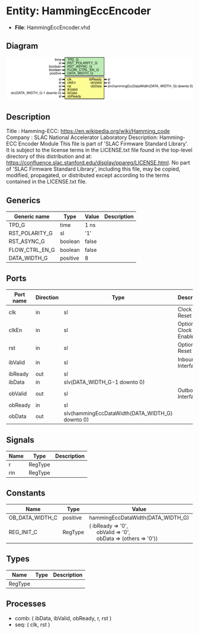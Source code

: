 # Entity: HammingEccEncoder

- **File**: HammingEccEncoder.vhd
## Diagram

![Diagram](HammingEccEncoder.svg "Diagram")
## Description

Title      : Hamming-ECC: https://en.wikipedia.org/wiki/Hamming_code
Company    : SLAC National Accelerator Laboratory
Description: Hamming-ECC Encoder Module
This file is part of 'SLAC Firmware Standard Library'.
It is subject to the license terms in the LICENSE.txt file found in the
top-level directory of this distribution and at:
   https://confluence.slac.stanford.edu/display/ppareg/LICENSE.html.
No part of 'SLAC Firmware Standard Library', including this file,
may be copied, modified, propagated, or distributed except according to
the terms contained in the LICENSE.txt file.
## Generics

| Generic name   | Type     | Value | Description |
| -------------- | -------- | ----- | ----------- |
| TPD_G          | time     | 1 ns  |             |
| RST_POLARITY_G | sl       | '1'   |             |
| RST_ASYNC_G    | boolean  | false |             |
| FLOW_CTRL_EN_G | boolean  | false |             |
| DATA_WIDTH_G   | positive | 8     |             |
## Ports

| Port name | Direction | Type                                            | Description           |
| --------- | --------- | ----------------------------------------------- | --------------------- |
| clk       | in        | sl                                              | Clock and Reset       |
| clkEn     | in        | sl                                              | Optional Clock Enable |
| rst       | in        | sl                                              | Optional Reset        |
| ibValid   | in        | sl                                              | Inbound Interface     |
| ibReady   | out       | sl                                              |                       |
| ibData    | in        | slv(DATA_WIDTH_G-1 downto 0)                    |                       |
| obValid   | out       | sl                                              | Outbound Interface    |
| obReady   | in        | sl                                              |                       |
| obData    | out       | slv(hammingEccDataWidth(DATA_WIDTH_G) downto 0) |                       |
## Signals

| Name | Type    | Description |
| ---- | ------- | ----------- |
| r    | RegType |             |
| rin  | RegType |             |
## Constants

| Name            | Type     | Value                                                                                                                                                    | Description |
| --------------- | -------- | -------------------------------------------------------------------------------------------------------------------------------------------------------- | ----------- |
| OB_DATA_WIDTH_C | positive |  hammingEccDataWidth(DATA_WIDTH_G)                                                                                                                       |             |
| REG_INIT_C      | RegType  |  (       ibReady => '0',<br><span style="padding-left:20px">       obValid => '0',<br><span style="padding-left:20px">       obData  => (others => '0')) |             |
## Types

| Name    | Type | Description |
| ------- | ---- | ----------- |
| RegType |      |             |
## Processes
- comb: ( ibData, ibValid, obReady, r, rst )
- seq: ( clk, rst )
